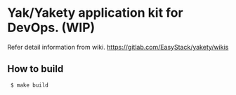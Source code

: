 # Yak/Yakety application kit for DevOps. (WIP)

Refer detail information from wiki. https://gitlab.com/EasyStack/yakety/wikis

## How to build

```
 $ make build
```
